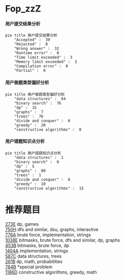 # Fop_zzZ

<!-- tabs:start -->



#### **用户提交结果分析**

```mermaid
pie title 用户提交结果分析
    "Accepted" :  39
    "Rejected" :  0
    "Wrong answer" :  32
    "Runtime error" :  0
    "Time limit exceeded" :  3
    "Memory limit exceeded" :  3
    "Compilation error" :  0
    "Partial" :  0
```

#### **用户做题类型偏好分析**

```mermaid
pie title 用户做题类型偏好分析
    "data structures" :  64
    "binary search" :  76
    "dp" :  15
    "graphs" :  7
    "trees" :  76
    "divide and conquer" :  0
    "greedy" :  20
    "constructive algorithms" :  0
```
#### **用户错题知识点分析**

```mermaid
pie title 用户错题知识点分析
    "data structures" :  1
    "binary search" :  0
    "dp" :  5
    "graphs" :  80
    "trees" :  1
    "divide and conquer" :  8
    "greedy" :  10
    "constructive algorithms" :  15
```



<!-- tabs:end -->
# 推荐题目
[273E](https://codeforces.com/contest/273/problem/E)		dp,
                        games		  
[750H](https://codeforces.com/contest/750/problem/H)		dfs and similar,
                        dsu,
                        graphs,
                        interactive		  
[776A](https://codeforces.com/contest/776/problem/A)		brute force,
                        implementation,
                        strings		  
[1038E](https://codeforces.com/contest/1038/problem/E)		bitmasks,
                        brute force,
                        dfs and similar,
                        dp,
                        graphs		  
[453B](https://codeforces.com/contest/453/problem/B)		bitmasks,
                        brute force,
                        dp		  
[1404A](https://codeforces.com/contest/1404/problem/A)		implementation,
                        strings		  
[587C](https://codeforces.com/contest/587/problem/C)		data structures,
                        trees		  
[261B](https://codeforces.com/contest/261/problem/B)		dp,
                        math,
                        probabilities		  
[784B](https://codeforces.com/contest/784/problem/B)		*special problem		  
[1186D](https://codeforces.com/contest/1186/problem/D)		constructive algorithms,
                        greedy,
                        math		  
